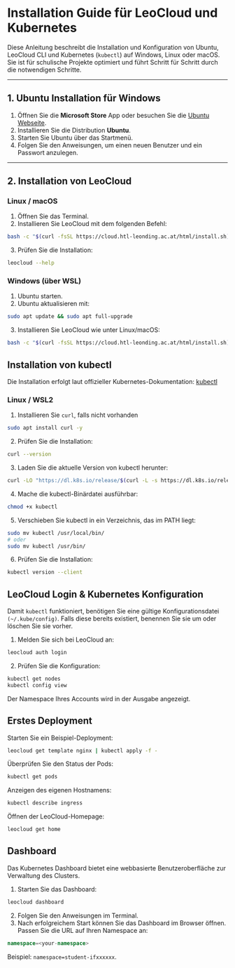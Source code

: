 # Installation Guide für LeoCloud und Kubernetes

Diese Anleitung beschreibt die Installation und Konfiguration von Ubuntu, LeoCloud CLI und Kubernetes (`kubectl`) auf Windows, Linux oder macOS. Sie ist für schulische Projekte optimiert und führt Schritt für Schritt durch die notwendigen Schritte.

---

## 1. Ubuntu Installation für Windows

1. Öffnen Sie die **Microsoft Store** App oder besuchen Sie die [Ubuntu Webseite](https://ubuntu.com/desktop/wsl).
2. Installieren Sie die Distribution **Ubuntu**.
3. Starten Sie Ubuntu über das Startmenü.
4. Folgen Sie den Anweisungen, um einen neuen Benutzer und ein Passwort anzulegen.

---

## 2. Installation von LeoCloud

### Linux / macOS

1. Öffnen Sie das Terminal.
2. Installieren Sie LeoCloud mit dem folgenden Befehl:

```bash
bash -c "$(curl -fsSL https://cloud.htl-leonding.ac.at/html/install.sh)"
```

3. Prüfen Sie die Installation:

```bash
leocloud --help
```
### Windows (über WSL)
1. Ubuntu starten.
2. Ubuntu aktualisieren mit:

```bash
sudo apt update && sudo apt full-upgrade
```

3. Installieren Sie LeoCloud wie unter Linux/macOS:

```bash
bash -c "$(curl -fsSL https://cloud.htl-leonding.ac.at/html/install.sh)"
```

## Installation von kubectl
Die Installation erfolgt laut offizieller Kubernetes-Dokumentation: [kubectl](https://kubernetes.io/docs/tasks/tools/)
### Linux / WSL2
1. Installieren Sie `curl`, falls nicht vorhanden
```bash
sudo apt install curl -y
```
2. Prüfen Sie die Installation:
```bash
curl --version
```
3. Laden Sie die aktuelle Version von kubectl herunter:
```bash
curl -LO "https://dl.k8s.io/release/$(curl -L -s https://dl.k8s.io/release/stable.txt)/bin/linux/amd64/kubectl"
```
4. Mache die kubectl-Binärdatei ausführbar:
```bash
chmod +x kubectl
```
5. Verschieben Sie kubectl in ein Verzeichnis, das im PATH liegt:
```bash
sudo mv kubectl /usr/local/bin/
# oder
sudo mv kubectl /usr/bin/
```
6. Prüfen Sie die Installation:
```bash
kubectl version --client
```

## LeoCloud Login & Kubernetes Konfiguration
Damit `kubectl` funktioniert, benötigen Sie eine gültige Konfigurationsdatei `(~/.kube/config)`. Falls diese bereits existiert, benennen Sie sie um oder löschen Sie sie vorher.
1. Melden Sie sich bei LeoCloud an:
```bash
leocloud auth login
```
2. Prüfen Sie die Konfiguration:
```bash
kubectl get nodes
kubectl config view
```
Der Namespace Ihres Accounts wird in der Ausgabe angezeigt.

## Erstes Deployment
Starten Sie ein Beispiel-Deployment:
```bash
leocloud get template nginx | kubectl apply -f -
```
Überprüfen Sie den Status der Pods:
```bash
kubectl get pods
```
Anzeigen des eigenen Hostnamens:
```bash
kubectl describe ingress
```
Öffnen der LeoCloud-Homepage:
```bash
leocloud get home
```

## Dashboard
Das Kubernetes Dashboard bietet eine webbasierte Benutzeroberfläche zur Verwaltung des Clusters.
1. Starten Sie das Dashboard:
```bash
leocloud dashboard
```
2. Folgen Sie den Anweisungen im Terminal.
3. Nach erfolgreichem Start können Sie das Dashboard im Browser öffnen. Passen Sie die URL auf Ihren Namespace an:
```cpp
namespace=<your-namespace>
```
Beispiel: `namespace=student-ifxxxxxx`.
